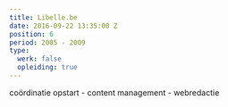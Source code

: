 ```yaml
---
title: Libelle.be
date: 2016-09-22 13:35:00 Z
position: 6
period: 2005 - 2009
type:
  werk: false
  opleiding: true
---
```


coördinatie opstart - content management - webredactie